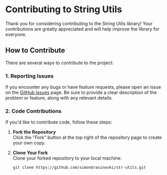 # Contributing to String Utils

Thank you for considering contributing to the String Utils library! Your contributions are greatly appreciated and will help improve the library for everyone.

## How to Contribute

There are several ways to contribute to the project:

### 1. Reporting Issues

If you encounter any bugs or have feature requests, please open an issue on the [GitHub Issues](https://github.com/simonGrasinovski/str-utils/issues) page. Be sure to provide a clear description of the problem or feature, along with any relevant details.

### 2. Code Contributions

If you'd like to contribute code, follow these steps:

1. **Fork the Repository**  
   Click the "Fork" button at the top right of the repository page to create your own copy.

2. **Clone Your Fork**  
   Clone your forked repository to your local machine:
   ```bash
   git clone https://github.com/simonGrasinovki/str-utils.git
   ```

